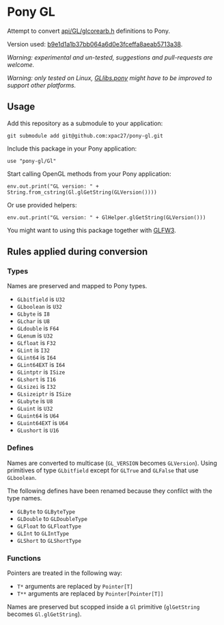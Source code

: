 # Pony GL

Attempt to convert [api/GL/glcorearb.h](https://github.com/KhronosGroup/OpenGL-Registry/api/GL/glcorearb.h) definitions to Pony.

Version used: [b9e1d1a1b37bb064a6d0e3fceffa8aeab5713a38](https://github.com/KhronosGroup/OpenGL-Registry/blob/b9e1d1a1b37bb064a6d0e3fceffa8aeab5713a38/api/GL/glcorearb.h).

_Warning: experimental and un-tested, suggestions and pull-requests are welcome._

_Warning: only tested on Linux, [GLlibs.pony](https://github.com/xpac27/pony-gl/blob/main/Gl/GLlibs.pony) might have to be improved to support other platforms._

## Usage

Add this repository as a submodule to your application:

    git submodule add git@github.com:xpac27/pony-gl.git

Include this package in your Pony application:

    use "pony-gl/Gl"

Start calling OpenGL methods from your Pony application:

    env.out.print("GL version: " + String.from_cstring(Gl.glGetString(GLVersion())))
    
Or use provided helpers:

    env.out.print("GL version: " + GlHelper.glGetString(GLVersion()))

You might want to using this package together with [GLFW3](https://github.com/xpac27/pony-glfw3).

## Rules applied during conversion

### Types

Names are preserved and mapped to Pony types.

- `GLbitfield` is `U32`
- `GLboolean` is `U32`
- `GLbyte` is `I8`
- `GLchar` is `U8`
- `GLdouble` is `F64`
- `GLenum` is `U32`
- `GLfloat` is `F32`
- `GLint` is `I32`
- `GLint64` is `I64`
- `GLint64EXT` is `I64`
- `GLintptr` is `ISize`
- `GLshort` is `I16`
- `GLsizei` is `I32`
- `GLsizeiptr` is `ISize`
- `GLubyte` is `U8`
- `GLuint` is `U32`
- `GLuint64` is `U64`
- `GLuint64EXT` is `U64`
- `GLushort` is `U16`

### Defines

Names are converted to multicase (`GL_VERSION` becomes `GLVersion`). Using primitives of type `GLbitfield` except for `GLTrue` and `GLFalse` that use `GLboolean`.

The following defines have been renamed because they confilct with the type names.

- `GLByte` to `GLByteType`
- `GLDouble` to `GLDoubleType`
- `GLFloat` to `GLFloatType`
- `GLInt` to `GLIntType`
- `GLShort` to `GLShortType`

### Functions

Pointers are treated in the following way:

- `T*` arguments are replaced by `Pointer[T]`
- `T**` arguments are replaced by `Pointer[Pointer[T]]`

Names are preserved but scopped inside a `Gl` primitive (`glGetString` becomes `Gl.glGetString`).
